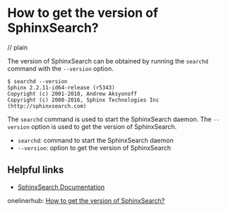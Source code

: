 # How to get the version of SphinxSearch?
// plain

The version of SphinxSearch can be obtained by running the `searchd` command with the `--version` option.

```
$ searchd --version
Sphinx 2.2.11-id64-release (r5343)
Copyright (c) 2001-2018, Andrew Aksyonoff
Copyright (c) 2008-2016, Sphinx Technologies Inc (http://sphinxsearch.com)
```

The `searchd` command is used to start the SphinxSearch daemon. The `--version` option is used to get the version of SphinxSearch.

- `searchd`: command to start the SphinxSearch daemon
- `--version`: option to get the version of SphinxSearch

## Helpful links

- [SphinxSearch Documentation](http://sphinxsearch.com/docs/current.html)

onelinerhub: [How to get the version of SphinxSearch?](https://onelinerhub.com/sphinx-search/how-to-get-the-version-of-sphinxsearch)